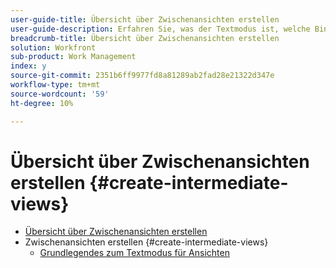 ```yaml
---
user-guide-title: Übersicht über Zwischenansichten erstellen
user-guide-description: Erfahren Sie, was der Textmodus ist, welche Binnenmajuskel-Groß-/Kleinschreibung ist und wie Sie einige grundlegende Textmodus-Codeblöcke "Plug and Play"verwenden, um Ansichten zu erstellen, die über die Funktionen des Standard-Builders hinausgehen.
breadcrumb-title: Übersicht über Zwischenansichten erstellen
solution: Workfront
sub-product: Work Management
index: y
source-git-commit: 2351b6ff9977fd8a81289ab2fad28e21322d347e
workflow-type: tm+mt
source-wordcount: '59'
ht-degree: 10%

---
```




# Übersicht über Zwischenansichten erstellen {#create-intermediate-views}

+ [Übersicht über Zwischenansichten erstellen](overview.md)
+ Zwischenansichten erstellen {#create-intermediate-views}
   + [Grundlegendes zum Textmodus für Ansichten](basic-text-mode-for-views.md)


